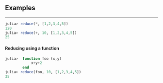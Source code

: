## Examples
---
```julia
julia> reduce(*, [1,2,3,4,5])       
120
julia> reduce(+, 10, [1,2,3,4,5])   
25
```

#### Reducing using a function
```julia
julia>  function foo (x,y)
            x+y+2
        end
julia> reduce(foo, 10, [1,2,3,4,5])
35
```